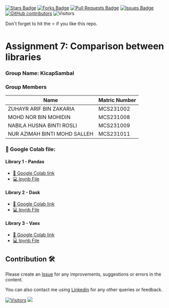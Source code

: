 <a href="https://github.com/drshahizan/Python-big-data/stargazers"><img src="https://img.shields.io/github/stars/drshahizan/Python-big-data" alt="Stars Badge"/></a>
<a href="https://github.com/drshahizan/Python-big-data/network/members"><img src="https://img.shields.io/github/forks/drshahizan/Python-big-data" alt="Forks Badge"/></a>
<a href="https://github.com/drshahizan/Python-big-data/pulls"><img src="https://img.shields.io/github/issues-pr/drshahizan/Python-big-data" alt="Pull Requests Badge"/></a>
<a href="https://github.com/drshahizan/Python-big-data/issues"><img src="https://img.shields.io/github/issues/drshahizan/Python-big-data" alt="Issues Badge"/></a>
<a href="https://github.com/drshahizan/Python-big-data/graphs/contributors"><img alt="GitHub contributors" src="https://img.shields.io/github/contributors/drshahizan/Python-big-data?color=2b9348"></a>
![Visitors](https://api.visitorbadge.io/api/visitors?path=https%3A%2F%2Fgithub.com%2Fdrshahizan%2FPython-big-data&labelColor=%23d9e3f0&countColor=%23697689&style=flat)

Don't forget to hit the :star: if you like this repo.

# Assignment 7: Comparison between libraries

### Group Name: KicapSambal
### Group Members

| Name          | Matric Number  | 
| ------------- | -------------- | 
| ZUHAYR ARIF BIN ZAKARIA       | MCS231002       |
| MOHD NOR BIN MOHIDIN   | MCS231008        | 
| NABILA HUSNA BINTI ROSLI  | MCS231009        | 
| NUR AZIMAH BINTI MOHD SALLEH  | MCS231011         | 

### 📂 Google Colab file:

#### Library 1 - Pandas
* [📖 Google Colab link ](https://colab.research.google.com/drive/1G7HdakfWEkfc6WCFPpiAVET-jXwaKGEj?usp=sharing)
* [💻 Ipynb File ](https://github.com/drshahizan/Python-big-data/blob/main/assignment/ass7/bdm/KicapSambal/Pandas.ipynb)

#### Library 2 - Dask
* [📖 Google Colab link ](https://colab.research.google.com/drive/109Y45VwyKn1rjc3C2iPIvSTRhpo-7mBU)
* [💻 Ipynb File ]()

#### Library 3 - Vaex
* [📖 Google Colab link ](https://colab.research.google.com/drive/1THNZELX7qW0no0en5jawfsGRPSOc10D_?usp=drive_link)
* [💻 Ipynb File ](https://github.com/drshahizan/Python-big-data/blob/main/assignment/ass7/bdm/KicapSambal/Vaex.ipynb)

## Contribution 🛠️
Please create an [Issue](https://github.com/drshahizan/Python_EDA/issues) for any improvements, suggestions or errors in the content.

You can also contact me using [Linkedin](https://www.linkedin.com/in/drshahizan/) for any other queries or feedback.

[![Visitors](https://api.visitorbadge.io/api/visitors?path=https%3A%2F%2Fgithub.com%2Fdrshahizan&labelColor=%23697689&countColor=%23555555&style=plastic)](https://visitorbadge.io/status?path=https%3A%2F%2Fgithub.com%2Fdrshahizan)
![](https://hit.yhype.me/github/profile?user_id=81284918)

